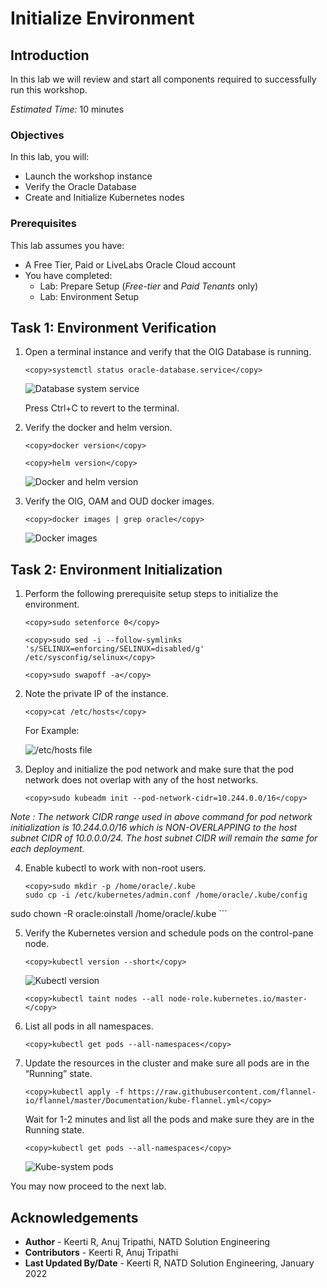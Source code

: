 # Initialize Environment

## Introduction

In this lab we will review and start all components required to successfully run this workshop.

*Estimated Time:* 10 minutes

### Objectives

In this lab, you will:
* Launch the workshop instance
* Verify the Oracle Database
* Create and Initialize Kubernetes nodes

### Prerequisites
This lab assumes you have:
- A Free Tier, Paid or LiveLabs Oracle Cloud account
- You have completed:
    - Lab: Prepare Setup (*Free-tier* and *Paid Tenants* only)
    - Lab: Environment Setup

## Task 1: Environment Verification

1. Open a terminal instance and verify that the OIG Database is running.

	```
	<copy>systemctl status oracle-database.service</copy>
	```

	![Database system service](images/2-db.png)

	Press Ctrl+C to revert to the terminal.

2. Verify the docker and helm version.

	```
	<copy>docker version</copy>
	```

	```
	<copy>helm version</copy>
	```

	![Docker and helm version](images/1-versions.png)

3. Verify the OIG, OAM and OUD docker images.

	```
	<copy>docker images | grep oracle</copy>
	```

	![Docker images](images/3-dockerimages.png)

## Task 2: Environment Initialization

1. Perform the following prerequisite setup steps to initialize the environment.

	```
	<copy>sudo setenforce 0</copy>
	```

	```
	<copy>sudo sed -i --follow-symlinks 's/SELINUX=enforcing/SELINUX=disabled/g' /etc/sysconfig/selinux</copy>
	```

	```
	<copy>sudo swapoff -a</copy>
	```

2. Note the private IP of the instance.

	```
	<copy>cat /etc/hosts</copy>
	```
	For Example:

	![/etc/hosts file](images/4-ip.png)

3. Deploy and initialize the pod network and make sure that the pod network does not overlap with any of the host networks.

	```
	<copy>sudo kubeadm init --pod-network-cidr=10.244.0.0/16</copy>
	```

*Note : The network CIDR range used in above command for pod network initialization is 10.244.0.0/16 which is NON-OVERLAPPING to the host subnet CIDR of 10.0.0.0/24. The host subnet CIDR will remain the same for each deployment.*

4. Enable kubectl to work with non-root users.

	```
	<copy>sudo mkdir -p /home/oracle/.kube
	sudo cp -i /etc/kubernetes/admin.conf /home/oracle/.kube/config
  sudo chown -R oracle:oinstall /home/oracle/.kube
  </copy>
	```

5. Verify the Kubernetes version and schedule pods on the control-pane node.

	```
	<copy>kubectl version --short</copy>
	```

	![Kubectl version](images/5-kube.png)

	```
	<copy>kubectl taint nodes --all node-role.kubernetes.io/master-</copy>
	```

6. List all pods in all namespaces.

	```
	<copy>kubectl get pods --all-namespaces</copy>
	```

7. Update the resources in the cluster and make sure all pods are in the “Running” state.

	```
	<copy>kubectl apply -f https://raw.githubusercontent.com/flannel-io/flannel/master/Documentation/kube-flannel.yml</copy>
	```

	Wait for 1-2 minutes and list all the pods and make sure they are in the Running state.

	```
	<copy>kubectl get pods --all-namespaces</copy>
	```

	![Kube-system pods](images/6-pod.png)


You may now proceed to the next lab.


## Acknowledgements
* **Author** - Keerti R, Anuj Tripathi, NATD Solution Engineering
* **Contributors** -  Keerti R, Anuj Tripathi
* **Last Updated By/Date** - Keerti R, NATD Solution Engineering, January 2022
